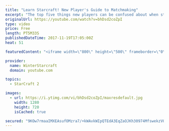 ```yaml
---
title: "Learn Starcraft! New Player's Guide to Matchmaking"
excerpt: "The top five things new players can be confused about when starting off playing Starcraft 2!"
originalUrl: https://youtube.com/watch?v=bhDsd2coZpI
type: video
price: Free
length: PT5M33S
publishedDateTime: 2017-11-19T17:05:00Z
heat: 51

featuredContent: "<iframe width=\"800\" height=\"500\" frameborder=\"0\" src=\"https://www.youtube.com/embed/bhDsd2coZpI\" allow=\"accelerometer; autoplay; encrypted-media; gyroscope; picture-in-picture\" allowfullscreen></iframe>"

provider:
  name: WinterStarcraft
  domain: youtube.com

topics:
  - StarCraft 2

images:
  - url: https://i.ytimg.com/vi/bhDsd2coZpI/maxresdefault.jpg
    width: 1280
    height: 720
    isCached: true

secured: "9KOw7rmaaIMXEAsufOMzra7/+kWAvkWIpQTEdA3EqZaOJKh30974MfswekzVO5y+XBqVXapGrtj07B12ycxwTEDJEhfK/Uoc1LE0w1Vo0OwoxLDfyYCVwE2npij4sbNlUY5dKOp2vGHDFduqGvJ7y7X7xCLkPdev6CYt5hdsx+g3ZBQRUtFGmHafTMm/R/rXQgx0eu16taAXpopYt8YV8V+hhtKk7NaZnlWjpCudpoPED6uqKyvTBfL2rYtlogjrZtQ1M5+GmS0IZdI8s5wcNEwpqhvFzQvS9fikrGB6hcUwwahIpKmzEsDoxHjzxvtJQ0XAHTYmVvmbUI5E0oFVZcMni68IbfM5g65xCcmyTZxnE5KT4W0GH1SNO8f6OUK10+lUH4SdDtDDd7OGKdZNLNK4Y0wT+WuEydf/BVHzKqk=;xBDfV41BgNF8g/kyH9LmCA=="
---
```


